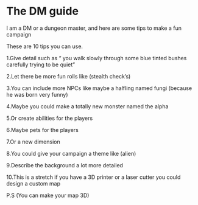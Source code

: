 # The DM guide
I am a DM or a dungeon master, and here are some tips to make a fun campaign

These are 10 tips you can use.

1.Give detail such as “ you walk slowly through some blue tinted bushes carefully trying to be quiet”

2.Let there be more fun rolls like (stealth check’s)

3.You can include more NPCs like maybe a halfling named fungi (because he was born very funny)

4.Maybe you could make a totally new monster named the alpha

5.Or create abilities for the players

6.Maybe pets for the players

7.Or a new dimension

8.You could give your campaign a theme like (alien)

9.Describe the background a lot more detailed

10.This is a stretch if you have a 3D printer or a laser cutter you could design a custom map

P.S (You can make your map 3D)
